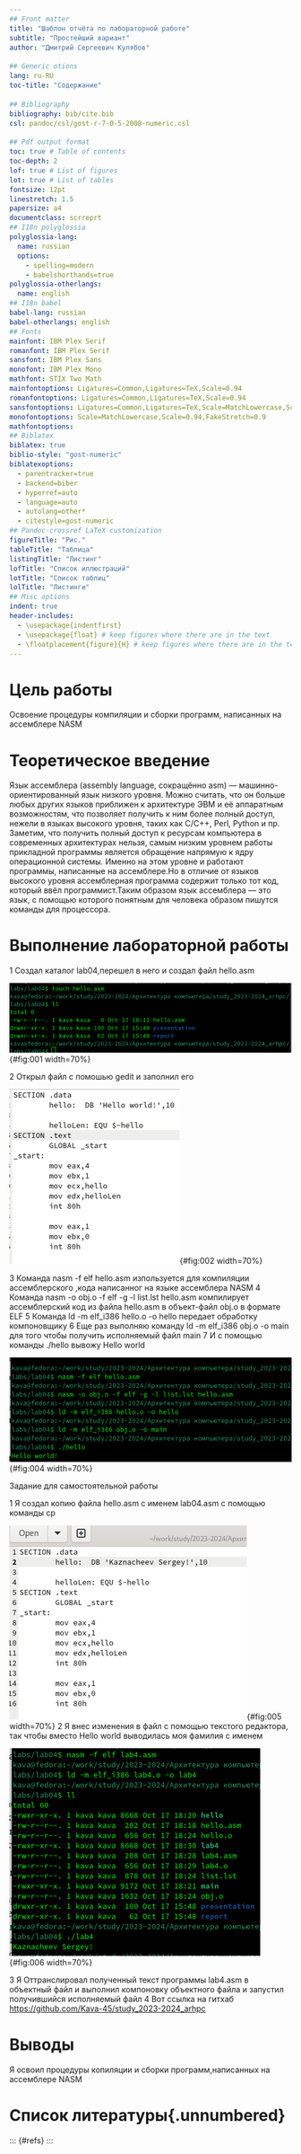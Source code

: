 ```yaml
---
## Front matter
title: "Шаблон отчёта по лабораторной работе"
subtitle: "Простейший вариант"
author: "Дмитрий Сергеевич Кулябов"

## Generic otions
lang: ru-RU
toc-title: "Содержание"

## Bibliography
bibliography: bib/cite.bib
csl: pandoc/csl/gost-r-7-0-5-2008-numeric.csl

## Pdf output format
toc: true # Table of contents
toc-depth: 2
lof: true # List of figures
lot: true # List of tables
fontsize: 12pt
linestretch: 1.5
papersize: a4
documentclass: scrreprt
## I18n polyglossia
polyglossia-lang:
  name: russian
  options:
	- spelling=modern
	- babelshorthands=true
polyglossia-otherlangs:
  name: english
## I18n babel
babel-lang: russian
babel-otherlangs: english
## Fonts
mainfont: IBM Plex Serif
romanfont: IBM Plex Serif
sansfont: IBM Plex Sans
monofont: IBM Plex Mono
mathfont: STIX Two Math
mainfontoptions: Ligatures=Common,Ligatures=TeX,Scale=0.94
romanfontoptions: Ligatures=Common,Ligatures=TeX,Scale=0.94
sansfontoptions: Ligatures=Common,Ligatures=TeX,Scale=MatchLowercase,Scale=0.94
monofontoptions: Scale=MatchLowercase,Scale=0.94,FakeStretch=0.9
mathfontoptions:
## Biblatex
biblatex: true
biblio-style: "gost-numeric"
biblatexoptions:
  - parentracker=true
  - backend=biber
  - hyperref=auto
  - language=auto
  - autolang=other*
  - citestyle=gost-numeric
## Pandoc-crossref LaTeX customization
figureTitle: "Рис."
tableTitle: "Таблица"
listingTitle: "Листинг"
lofTitle: "Список иллюстраций"
lotTitle: "Список таблиц"
lolTitle: "Листинги"
## Misc options
indent: true
header-includes:
  - \usepackage{indentfirst}
  - \usepackage{float} # keep figures where there are in the text
  - \floatplacement{figure}{H} # keep figures where there are in the text
---
```


# Цель работы

Освоение процедуры компиляции и сборки программ, написанных на ассемблере NASM

# Теоретическое введение
Язык ассемблера (assembly language, сокращённо asm) — машинно-ориентированный язык низкого уровня. Можно считать, что он больше любых других языков приближен к архитектуре ЭВМ и её аппаратным возможностям, что позволяет получить к ним более полный доступ, нежели в языках высокого уровня, таких как C/C++, Perl, Python и пр. Заметим, что получить полный доступ к ресурсам компьютера в современных архитектурах нельзя, самым низким уровнем работы прикладной программы является обращение напрямую к ядру операционной системы. Именно на этом уровне и работают программы, написанные на ассемблере.Но в отличие от языков высокого уровня ассемблерная программа содержит только тот код, который ввёл программист.Таким образом язык ассемблера — это язык, с помощью которого понятным для человека образом пишутся команды для процессора.
# Выполнение лабораторной работы

1 Создал каталог lab04,перешел в него и создал файл hello.asm

![scr1](image/01.png){#fig:001 width=70%}

2  Открыл файл с помошью gedit и заполнил его
 
![scr1](image/02.png){#fig:002 width=70%}

3 Команда nasm -f elf hello.asm изпользуется для компиляции ассемблерского ,кода написанног на языке  ассемблера  NASM
4 Команда nasm -o obj.o -f elf -g -l list.lst hello.asm компилирует ассемблерский код из файла hello.asm в объект-файл obj.o в формате ELF
5 Команда ld -m elf_i386 hello.o -o hello передает обработку компоновщику 
6 Еще раз выполняю команду ld -m elf_i386 obj.o -o main для того чтобы получить исполняемый файл main
7 И с помощью команды ./hello вывожу Hello world

![scr1](image/03.png){#fig:004 width=70%}

Задание для самостоятельной работы

1 Я создал копию файла hello.asm  с именем lab04.asm с помощью команды cp

![scr1](image/05.png){#fig:005 width=70%}
2 Я внес изменения в файл с помощью текстого редактора, так чтобы вместо Hello world выводилась моя фамилия с именем
 
![scr1](image/06.png){#fig:006 width=70%}

3 Я Оттранслировал полученный текст программы lab4.asm в объектный файл и выполнил
компоновку объектного файла и запустил получившийся исполняемый файл
4 Вот ссылка на гитхаб
https://github.com/Kava-45/study_2023-2024_arhpc

# Выводы

Я освоил процедуры копиляции и сборки программ,написанных на ассемблере NASM

# Список литературы{.unnumbered}

::: {#refs}
:::
